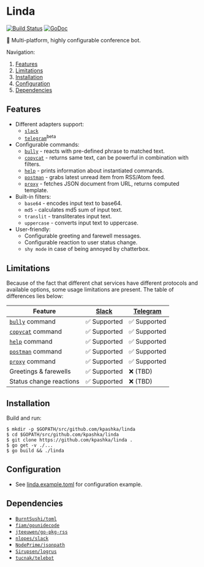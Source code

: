 # Linda

[![Build Status](https://travis-ci.org/kpashka/linda.svg)](https://travis-ci.org/kpashka/linda) [![GoDoc](https://godoc.org/github.com/kpashka/linda?status.svg)](https://godoc.org/github.com/kpashka/linda)

:princess: Multi-platform, highly configurable conference bot.

Navigation:

1. [Features](#features)
1. [Limitations](#limitations)
1. [Installation](#installation)
1. [Configuration](#configuration)
1. [Dependencies](#dependencies)

## Features

* Different adapters support:
	* [`slack`](adapters/slack)
	* [`telegram`](adapters/telegram)<sup>beta</sup> 
* Configurable commands:
	* [`bully`](commands/bully) - reacts with pre-defined phrase to matched text.
	* [`copycat`](commands/copycat) - returns same text, can be powerful in combination with filters.
	* [`help`](commands/help) - prints information about instantiated commands.
	* [`postman`](commands/postman) - grabs latest unread item from RSS/Atom feed.
	* [`proxy`](commands/proxy) - fetches JSON document from URL, returns computed template.
* Built-in filters:
	* `base64` - encodes input text to base64.
	* `md5` - calculates md5 sum of input text.
	* `translit` - transliterates input text.
	* `uppercase` - converts input text to uppercase.
* User-friendly:
	* Configurable greeting and farewell messages.
	* Configurable reaction to user status change.
	* `shy mode` in case of being annoyed by chatterbox.

## Limitations

Because of the fact that different chat services have different protocols and available options, some usage limitations are present. The table of differences lies below:

| Feature                               | [Slack](adapters/slack)      | [Telegram](adapters/telegram)      |
| ------------------------------------- | ---------------------------- | ---------------------------------- |
| [`bully`](commands/bully) command     | :white_check_mark: Supported | :white_check_mark: Supported       |
| [`copycat`](commands/copycat) command | :white_check_mark: Supported | :white_check_mark: Supported       |
| [`help`](commands/help) command   	| :white_check_mark: Supported | :white_check_mark: Supported	    |
| [`postman`](commands/postman) command | :white_check_mark: Supported | :white_check_mark: Supported       |
| [`proxy`](commands/proxy) command     | :white_check_mark: Supported | :white_check_mark: Supported       |
| Greetings & farewells                 | :white_check_mark: Supported | :x: (TBD)                          |
| Status change reactions               | :white_check_mark: Supported | :x: (TBD)                          |

## Installation

Build and run:

	$ mkdir -p $GOPATH/src/github.com/kpashka/linda
	$ cd $GOPATH/src/github.com/kpashka/linda
	$ git clone https://github.com/kpashka/linda .
	$ go get -v ./...
	$ go build && ./linda

## Configuration

* See [linda.example.toml](linda.example.toml) for configuration example.

## Dependencies

* [`BurntSushi/toml`](https://github.com/BurntSushi/toml)
* [`fiam/gounidecode`](https://github.com/fiam/gounidecode)
* [`jteeuwen/go-pkg-rss`](https://github.com/jteeuwen/go-pkg-rss)
* [`nlopes/slack`](https://github.com/nlopes/slack)
* [`NodePrime/jsonpath`](https://github.com/NodePrime/jsonpath)
* [`Sirupsen/logrus`](https://github.com/Sirupsen/logrus)
* [`tucnak/telebot`](https://github.com/tucnak/telebot)
